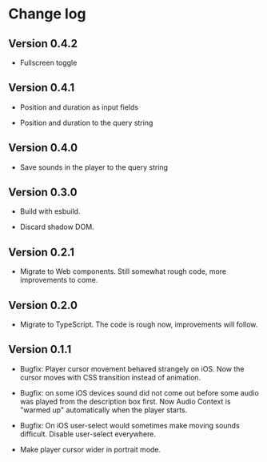 # Change log

## Version 0.4.2

- Fullscreen toggle

## Version 0.4.1

- Position and duration as input fields

- Position and duration to the query string

## Version 0.4.0

- Save sounds in the player to the query string

## Version 0.3.0

- Build with esbuild.

- Discard shadow DOM.

## Version 0.2.1

- Migrate to Web components.  Still somewhat rough code, more
  improvements to come.

## Version 0.2.0

- Migrate to TypeScript.  The code is rough now, improvements will
  follow.

## Version 0.1.1

- Bugfix: Player cursor movement behaved strangely on iOS. Now the
  cursor moves with CSS transition instead of animation.

- Bugfix: on some iOS devices sound did not come out before some audio
  was played from the description box first. Now Audio Context is
  "warmed up" automatically when the player starts.

- Bugfix: On iOS user-select would sometimes make moving sounds
  difficult. Disable user-select everywhere.

- Make player cursor wider in portrait mode.
